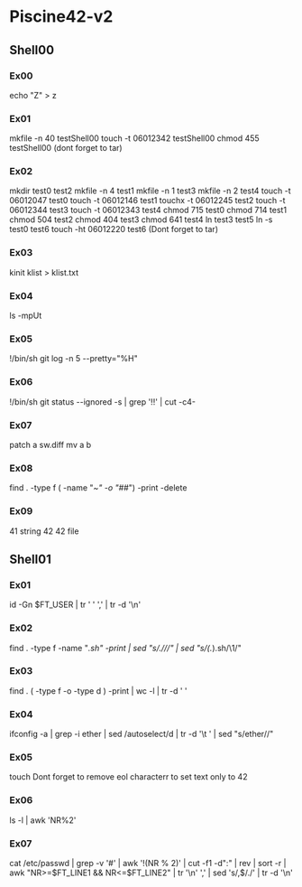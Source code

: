 # Piscine42-v2

## Shell00

### Ex00
echo "Z" > z
### Ex01
mkfile -n 40 testShell00
touch -t 06012342 testShell00
chmod 455 testShell00
(dont forget to tar)
### Ex02
mkdir test0 test2
mkfile -n 4 test1
mkfile -n 1 test3
mkfile -n 2 test4
touch -t 06012047 test0
touch -t 06012146 test1
touchx -t 06012245 test2
touch -t 06012344 test3
touch -t 06012343 test4
chmod 715 test0
chmod 714 test1
chmod 504 test2
chmod 404 test3
chmod 641 test4
ln test3 test5
ln -s test0 test6
touch -ht 06012220 test6
(Dont forget to tar)
### Ex03
kinit
klist > klist.txt
### Ex04
ls -mpUt
### Ex05
!/bin/sh
git log -n 5 --pretty="%H"
### Ex06
!/bin/sh
git status --ignored -s | grep '!!' | cut -c4-
### Ex07
patch a sw.diff
mv a b
### Ex08
find . -type f \( -name "*~" -o "#*#"\) -print -delete
### Ex09
41	string	42	42 file

## Shell01

### Ex01
id -Gn $FT_USER | tr ' ' ',' | tr -d '\n'
### Ex02
find . -type f -name "*.sh" -print | sed "s/.\///" | sed "s/\(.*\).sh/\1/"
### Ex03
find . \( -type f -o -type d \) -print | wc -l | tr -d ' '
### Ex04
ifconfig -a | grep -i ether | sed /autoselect/d | tr -d '\t ' | sed "s/ether//"
### Ex05
touch
Dont forget to remove eol characterr to set text only to 42
### Ex06
ls -l | awk 'NR%2'
### Ex07
cat /etc/passwd | grep -v '#' | awk '!(NR % 2)' | cut -f1 -d":" | rev | sort -r | awk "NR>=$FT_LINE1 && NR<=$FT_LINE2" | tr '\n' ',' | sed 's/,$/./' | tr -d '\n'
